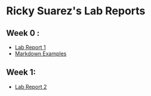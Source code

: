 # Ricky Suarez's Lab Reports
## Week 0 :
* [Lab Report 1](lab-report-1-week-0.html)
* [Markdown Examples](test.html)

## Week 1:
* [Lab Report 2](lab-report-2-week-1.html)
